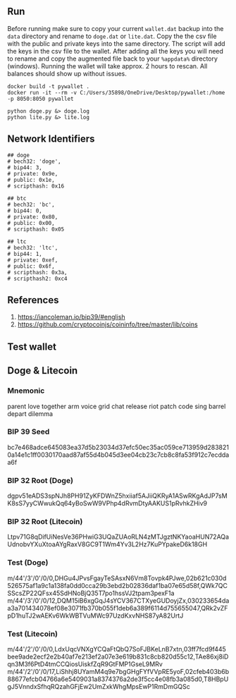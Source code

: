 ## Run

Before running make sure to copy your current `wallet.dat` backup into the `data` directory and rename to `doge.dat` or `lite.dat`. Copy the the csv file with the public and private keys into the same directory. The script will add the keys in the csv file to
the wallet. After adding all the keys you will need to rename and copy the augmented file back to your `%appdata%` directory (windows). Running the wallet will take approx. 2 hours to rescan. All balances should show up without issues.

````
docker build -t pywallet .
docker run -it --rm -v C:/Users/35898/OneDrive/Desktop/pywallet:/home -p 8050:8050 pywallet

python doge.py &> doge.log
python lite.py &> lite.log
````

## Network Identifiers

```
## doge
# bech32: 'doge',
# bip44: 3,
# private: 0x9e,
# public: 0x1e,
# scripthash: 0x16

## btc
# bech32: 'bc',
# bip44: 0,
# private: 0x80,
# public: 0x00,
# scripthash: 0x05

## ltc
# bech32: 'ltc',
# bip44: 1,
# private: 0xef,
# public: 0x6f,
# scripthash: 0x3a,
# scripthash2: 0xc4
```

## References

1. https://iancoleman.io/bip39/#english
2. https://github.com/cryptocoinjs/coininfo/tree/master/lib/coins


## Test wallet

## Doge & Litecoin

### Mnemonic
parent love together arm voice grid chat release riot patch code sing barrel depart dilemma

### BIP 39 Seed
bc7e468adce645083ea37d5b23034d37efc50ec35ac059ce713959d2838210a14e1c1ff0030170aad87af55d4b045d3ee04cb23c7cb8c8fa53f912c7ecddaa6f

### BIP 32 Root (Doge)
dgpv51eADS3spNJh8PH91ZyKFDWnZ5hxiiaf5AJiiQKRyA1ASwRKgAdJP7sMK8sS7yyCWwukQq64yBoSwW9VPhp4dRvmDtyAAKUS1pRvhkZHiv9

### BIP 32 Root (Litecoin)
Ltpv71G8qDifUiNesVe36PHwiG3UQaZUAoRLN4zMTJgztNKYaoaHUN72AQaUdnobvYXuXtoaAYgRaxV8GC9T1Wm4Yv3L2Hz7KuPYpakeD6k18GH

### Test (Doge)
m/44'/3'/0'/0/0,DHGu4JPvsFgayTeSAsxN6Vm8Tovpk4PJwe,02b621c030d526575af1a9c1a138fa0dd0cca29b3ebd2b02836daf1ba07e65d58f,QWk7QCSScsZP22QFsx45SdHNoBjQ35T7po1hssVJ2tpam3pexF1a
m/44'/3'/0'/0/12,DQM15iB6xgGqJ4sYCV367CTXyeGUDoyjZx,030233654daa3a701434078ef08e3071fb370b055f1deb6a389f6114d755655047,QRk2vZFpD1huTJ2wAEKv6WkWBTVuMWc97UzdKxvNHS87yA82UrtJ

### Test (Litecoin)

m/44'/2'/0'/0/0,LdxUqcVNXgYCQaFtQbQ7SoFJBKeLnB7xtn,03ff7fcd9f445bee9ade2ecf2e2b40af7e213ef2a07e3e619b831c8cb820d55c12,TAe86xj8iDqn3M3f6PtD4tmCCQiosUiskfZqR9GtFMP1GseL9MRv
m/44'/2'/0'/0/17,LiShhj8UYamM4q9e7bgGHgFYfVVpRE5yoF,02cfeb403b6b88677efcb04766a6e5409031a8374376a2de3f5cc4e08fb3a085d0,T8HBpUgJ5VnndxSfhqRQzahGFjEw2UmZxkWhgMpsEwP1RmDmGQSc
